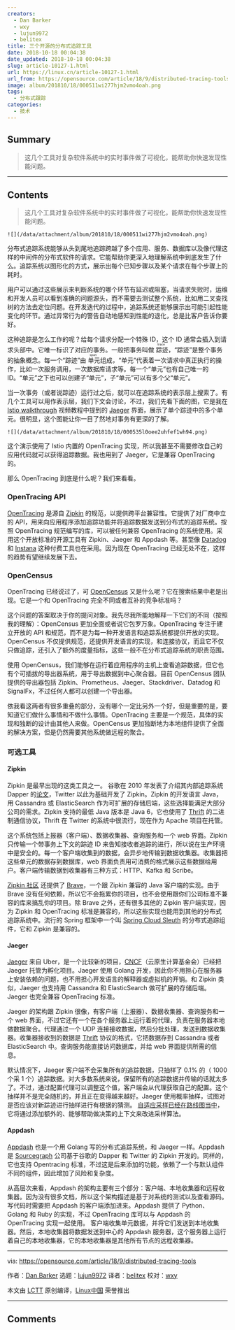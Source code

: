 ```yaml
---
creators:
  - Dan Barker
  - wxy
  - lujun9972
  - belitex
title: 三个开源的分布式追踪工具
date: 2018-10-18 00:04:38
date_updated: 2018-10-18 00:04:38
slug: article-10127-1.html
url: https://linux.cn/article-10127-1.html
url_from: https://opensource.com/article/18/9/distributed-tracing-tools
image: album/201810/18/000511wi277hjm2vmo4oah.png
tags:
  - 分布式跟踪
categories:
  - 技术
---
```


## Summary

> 这几个工具对复杂软件系统中的实时事件做了可视化，能帮助你快速发现性能问题。

***

<!-- more -->

## Contents

> 
> 这几个工具对复杂软件系统中的实时事件做了可视化，能帮助你快速发现性能问题。
> 
> 
> 

`![](/data/attachment/album/201810/18/000511wi277hjm2vmo4oah.png)`

分布式追踪系统能够从头到尾地追踪跨越了多个应用、服务、数据库以及像代理这样的中间件的分布式软件的请求。它能帮助你更深入地理解系统中到底发生了什么。追踪系统以图形化的方式，展示出每个已知步骤以及某个请求在每个步骤上的耗时。

用户可以通过这些展示来判断系统的哪个环节有延迟或阻塞，当请求失败时，运维和开发人员可以看到准确的问题源头，而不需要去测试整个系统，比如用二叉查找树的方法去定位问题。在开发迭代的过程中，追踪系统还能够展示出可能引起性能变化的环节。通过异常行为的警告自动地感知到性能的退化，总是比客户告诉你要好。

这种追踪是怎么工作的呢？给每个请求分配一个特殊 ID，这个 ID 通常会插入到请求头部中。它唯一标识了对应的事务。一般把事务叫做<ruby> 踪迹 <rt>  trace </rt></ruby>，“踪迹”是整个事务的抽象概念。每一个“踪迹”由<ruby> 单元 <rt>  span </rt></ruby>组成，“单元”代表着一次请求中真正执行的操作，比如一次服务调用，一次数据库请求等。每一个“单元”也有自己唯一的 ID。“单元”之下也可以创建子“单元”，子“单元”可以有多个父“单元”。

当一次事务（或者说踪迹）运行过之后，就可以在追踪系统的表示层上搜索了。有几个工具可以用作表示层，我们下文会讨论，不过，我们先看下面的图，它是我在 [Istio walkthrough](https://www.youtube.com/watch?v=T8BbeqZ0Rls) 视频教程中提到的 [Jaeger](https://www.jaegertracing.io/) 界面，展示了单个踪迹中的多个单元。很明显，这个图能让你一目了然地对事务有更深的了解。

`![](/data/attachment/album/201810/18/000535l0oee2uhfef1wh94.png)`

这个演示使用了 Istio 内置的 OpenTracing 实现，所以我甚至不需要修改自己的应用代码就可以获得追踪数据。我也用到了 Jaeger，它是兼容 OpenTracing 的。

那么 OpenTracing 到底是什么呢？我们来看看。

### OpenTracing API

[OpenTracing](http://opentracing.io/) 是源自 [Zipkin](https://zipkin.io/) 的规范，以提供跨平台兼容性。它提供了对厂商中立的 API，用来向应用程序添加追踪功能并将追踪数据发送到分布式的追踪系统。按照 OpenTracing 规范编写的库，可以被任何兼容 OpenTracing 的系统使用。采用这个开放标准的开源工具有 Zipkin、Jaeger 和 Appdash 等。甚至像 [Datadog](https://www.datadoghq.com/) 和 [Instana](https://www.instana.com/) 这种付费工具也在采用。因为现在 OpenTracing 已经无处不在，这样的趋势有望继续发展下去。

### OpenCensus

OpenTracing 已经说过了，可 [OpenCensus](https://opencensus.io/) 又是什么呢？它在搜索结果中老是出现。它是一个和 OpenTracing 完全不同或者互补的竞争标准吗？

这个问题的答案取决于你的提问对象。我先尽我所能地解释一下它们的不同（按照我的理解）：OpenCensus 更加全面或者说它包罗万象。OpenTracing 专注于建立开放的 API 和规范，而不是为每一种开发语言和追踪系统都提供开放的实现。OpenCensus 不仅提供规范，还提供开发语言的实现，和连接协议，而且它不仅只做追踪，还引入了额外的度量指标，这些一般不在分布式追踪系统的职责范围。

使用 OpenCensus，我们能够在运行着应用程序的主机上查看追踪数据，但它也有个可插拔的导出器系统，用于导出数据到中心聚合器。目前 OpenCensus 团队提供的导出器包括 Zipkin、Prometheus、Jaeger、Stackdriver、Datadog 和 SignalFx，不过任何人都可以创建一个导出器。

依我看这两者有很多重叠的部分，没有哪个一定比另外一个好，但是重要的是，要知道它们做什么事情和不做什么事情。OpenTracing 主要是一个规范，具体的实现和独断的设计由其他人来做。OpenCensus 更加独断地为本地组件提供了全面的解决方案，但是仍然需要其他系统做远程的聚合。

### 可选工具

#### Zipkin

Zipkin 是最早出现的这类工具之一。 谷歌在 2010 年发表了介绍其内部追踪系统 Dapper 的[论文](https://research.google.com/archive/papers/dapper-2010-1.pdf)，Twitter 以此为基础开发了 Zipkin。Zipkin 的开发语言 Java，用 Cassandra 或 ElasticSearch 作为可扩展的存储后端，这些选择能满足大部分公司的需求。Zipkin 支持的最低 Java 版本是 Java 6，它也使用了 [Thrift](https://thrift.apache.org/) 的二进制通信协议，Thrift 在 Twitter 的系统中很流行，现在作为 Apache 项目在托管。

这个系统包括上报器（客户端）、数据收集器、查询服务和一个 web 界面。Zipkin 只传输一个带事务上下文的踪迹 ID 来告知接收者追踪的进行，所以说在生产环境中是安全的。每一个客户端收集到的数据，会异步地传输到数据收集器。收集器把这些单元的数据存到数据库，web 界面负责用可消费的格式展示这些数据给用户。客户端传输数据到收集器有三种方式：HTTP、Kafka 和 Scribe。

[Zipkin 社区](https://zipkin.io/pages/community.html) 还提供了 [Brave](https://github.com/openzipkin/brave)，一个跟 Zipkin 兼容的 Java 客户端的实现。由于 Brave 没有任何依赖，所以它不会拖累你的项目，也不会使用跟你们公司标准不兼容的库来搞乱你的项目。除 Brave 之外，还有很多其他的 Zipkin 客户端实现，因为 Zipkin 和 OpenTracing 标准是兼容的，所以这些实现也能用到其他的分布式追踪系统中。流行的 Spring 框架中一个叫 [Spring Cloud Sleuth](https://cloud.spring.io/spring-cloud-sleuth/) 的分布式追踪组件，它和 Zipkin 是兼容的。

#### Jaeger

[Jaeger](https://www.jaegertracing.io/) 来自 Uber，是一个比较新的项目，[CNCF](https://www.cncf.io/)（云原生计算基金会）已经把 Jaeger 托管为孵化项目。Jaeger 使用 Golang 开发，因此你不用担心在服务器上安装依赖的问题，也不用担心开发语言的解释器或虚拟机的开销。和 Zipkin 类似，Jaeger 也支持用 Cassandra 和 ElasticSearch 做可扩展的存储后端。Jaeger 也完全兼容 OpenTracing 标准。

Jaeger 的架构跟 Zipkin 很像，有客户端（上报器）、数据收集器、查询服务和一个 web 界面，不过它还有一个在各个服务器上运行着的代理，负责在服务器本地做数据聚合。代理通过一个 UDP 连接接收数据，然后分批处理，发送到数据收集器。收集器接收到的数据是 [Thrift](https://en.wikipedia.org/wiki/Apache_Thrift) 协议的格式，它把数据存到 Cassandra 或者 ElasticSearch 中。查询服务能直接访问数据库，并给 web 界面提供所需的信息。

默认情况下，Jaeger 客户端不会采集所有的追踪数据，只抽样了 0.1% 的（ 1000 个采 1 个）追踪数据。对大多数系统来说，保留所有的追踪数据并传输的话就太多了。不过，通过配置代理可以调整这个值，客户端会从代理获取自己的配置。这个抽样并不是完全随机的，并且正在变得越来越好。Jaeger 使用概率抽样，试图对是否应该对新踪迹进行抽样进行有根据的猜测。 [自适应采样已经在路线图当中](https://www.jaegertracing.io/docs/roadmap/#adaptive-sampling)，它将通过添加额外的、能够帮助做决策的上下文来改进采样算法。

#### Appdash

[Appdash](https://github.com/sourcegraph/appdash) 也是一个用 Golang 写的分布式追踪系统，和 Jaeger 一样。Appdash 是 [Sourcegraph](https://about.sourcegraph.com/) 公司基于谷歌的 Dapper 和 Twitter 的 Zipkin 开发的。同样的，它也支持 Opentracing 标准，不过这是后来添加的功能，依赖了一个与默认组件不同的组件，因此增加了风险和复杂度。

从高层次来看，Appdash 的架构主要有三个部分：客户端、本地收集器和远程收集器。因为没有很多文档，所以这个架构描述是基于对系统的测试以及查看源码。写代码时需要把 Appdash 的客户端添加进来。Appdash 提供了 Python、Golang 和 Ruby 的实现，不过 OpenTracing 库可以与 Appdash 的 OpenTracing 实现一起使用。 客户端收集单元数据，并将它们发送到本地收集器。然后，本地收集器将数据发送到中心的 Appdash 服务器，这个服务器上运行着自己的本地收集器，它的本地收集器是其他所有节点的远程收集器。

---

via: <https://opensource.com/article/18/9/distributed-tracing-tools>

作者：[Dan Barker](https://opensource.com/users/barkerd427) 选题：[lujun9972](https://github.com/lujun9972) 译者：[belitex](https://github.com/belitex) 校对：[wxy](https://github.com/wxy)

本文由 [LCTT](https://github.com/LCTT/TranslateProject) 原创编译，[Linux中国](https://linux.cn/) 荣誉推出

***

## Comments
